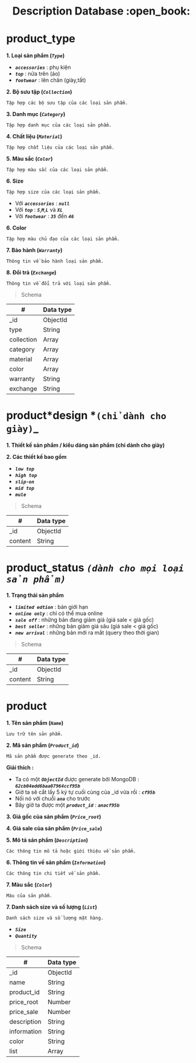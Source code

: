 <h1 align="center">Description Database :open_book:</h1>

# product_type

**1. Loại sản phẩm (_*`Type`*_)**

- _**`accessories`**_ : phụ kiện
- _**`top`**_ : nửa trên (áo)
- _**`footwear`**_ : lên chân (giày,tất)

**2. Bộ sưu tập (_*`Collection`*_)**

    Tập hợp các bộ sưu tập của các loại sản phẩm.

**3. Danh mục (_*`Category`*_)**

    Tập hợp danh mục của các loại sản phẩm.

**4. Chất liệu (_*`Material`*_)**

    Tập hợp chất liệu của các loại sản phẩm.

**5. Màu sắc (_*`Color`*_)**

    Tập hợp màu sắc của các loại sản phẩm.

**6. Size**

    Tập hợp size của các loại sản phẩm.

- Với **_`accessories`_** : **_`null`_**
- Với **_`top`_** : **_`S`_**,**_`M`_**,**_`L`_** và **_`XL`_**
- Với **_`footwear`_** : **_`35`_** đến **_`46`_**

**6. Color**

    Tập hợp màu chủ đạo của các loại sản phẩm.

**7. Bảo hành (_*`Warranty`*_)**

    Thông tin về bảo hành loại sản phẩm.

**8. Đổi trả (_*`Exchange`*_)**

    Thông tin về đổi trả với loại sản phẩm.

> Schema

| #          | Data type |
| ---------- | --------- |
| \_id       | ObjectId  |
| type       | String    |
| collection | Array     |
| category   | Array     |
| material   | Array     |
| color      | Array     |
| warranty   | String    |
| exchange   | String    |

# product*design *`(chỉ dành cho giày)`\_

**1. Thiết kế sản phẩm / kiểu dáng sản phẩm (chỉ dành cho giày)**

**2. Các thiết kế bao gồm**

- _**`low top`**_
- _**`high top`**_
- _**`slip-on`**_
- _**`mid top`**_
- _**`mule`**_

> Schema

| #       | Data type |
| ------- | --------- |
| \_id    | ObjectId  |
| content | String    |

# product_status *`(dành cho mọi loại sản phẩm)`*

**1. Trạng thái sản phẩm**

- _**`limited edtion`**_ : bản giới hạn
- _**`online only`**_ : chỉ có thể mua online
- _**`sale off`**_ : những bản đang giảm giá (giá sale < giá gốc)
- _**`best seller`**_ : những bản giảm giá sâu (giá sale < giá gốc)
- _**`new arrival`**_ : những bản mới ra mắt (query theo thời gian)

> Schema

| #       | Data type |
| ------- | --------- |
| \_id    | ObjectId  |
| content | String    |

# product

**1. Tên sản phẩm (_*`Name`*_)**

    Lưu trữ tên sản phẩm.

**2. Mã sản phẩm (_*`Product_id`*_)**

    Mã sản phẩm được generate theo _id.

**Giải thích :**

- Ta có một _**`ObjectId`**_ được generate bởi MongoDB : _**`62cb04edd6baa07964ccf95b`**_
- Giờ ta sẽ cắt lấy 5 ký tự cuối cùng của \_id vừa rồi : _**`cf95b`**_
- Nối nó với chuỗi _**`ana`**_ cho trước
- Bây giờ ta được một _**`product_id`**_ : _**`anacf95b`**_

**3. Giá gốc của sản phẩm (_*`Price_root`*_)**

**4. Giá sale của sản phẩm (_*`Price_sale`*_)**

**5. Mô tả sản phẩm (_*`Description`*_)**

    Các thông tin mô tả hoặc giới thiệu về sản phẩm.

**6. Thông tin về sản phẩm (_*`Information`*_)**

    Các thông tin chi tiết về sản phẩm.

**7. Màu sắc (_*`Color`*_)**

    Màu của sản phẩm.

**7. Danh sách size và số lượng (_*`List`*_)**

    Danh sách size và số lượng mặt hàng.

- _**`Size`**_
- _**`Quantity`**_

> Schema

| #           | Data type |
| ----------- | --------- |
| \_id        | ObjectId  |
| name        | String    |
| product_id  | String    |
| price_root  | Number    |
| price_sale  | Number    |
| description | String    |
| information | String    |
| color       | String    |
| list        | Array     |

<p style="padding : 1000px">1<p>
